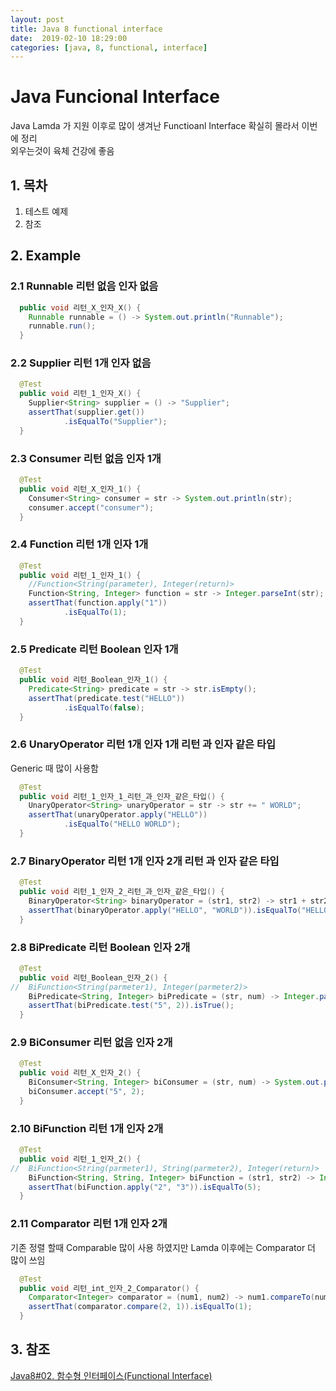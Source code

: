```yaml
---
layout: post
title: Java 8 functional interface
date:  2019-02-10 18:29:00 
categories: [java, 8, functional, interface]
---
```

# Java Funcional Interface

Java Lamda 가 지원 이후로 많이 생겨난 Functioanl Interface 확실히 몰라서 이번에 정리  
외우는것이 육체 건강에 좋음  

## 1. 목차

1. 테스트 예제
2. 참조

## 2. Example

### 2.1 Runnable 리턴 없음 인자 없음

```java
  public void 리턴_X_인자_X() {
    Runnable runnable = () -> System.out.println("Runnable");
    runnable.run();
  }
```

### 2.2 Supplier 리턴 1개 인자 없음

```java
  @Test
  public void 리턴_1_인자_X() {
    Supplier<String> supplier = () -> "Supplier";
    assertThat(supplier.get())
            .isEqualTo("Supplier");
  }
```

### 2.3 Consumer 리턴 없음 인자 1개

```java
  @Test
  public void 리턴_X_인자_1() {
    Consumer<String> consumer = str -> System.out.println(str);
    consumer.accept("consumer");
  }
```

### 2.4 Function 리턴 1개 인자 1개

```java
  @Test
  public void 리턴_1_인자_1() {
    //Function<String(parameter), Integer(return)>
    Function<String, Integer> function = str -> Integer.parseInt(str);
    assertThat(function.apply("1"))
            .isEqualTo(1);
  }
```

### 2.5 Predicate 리턴 Boolean 인자 1개

```java
  @Test
  public void 리턴_Boolean_인자_1() {
    Predicate<String> predicate = str -> str.isEmpty();
    assertThat(predicate.test("HELLO"))
            .isEqualTo(false);
  }
```

### 2.6 UnaryOperator 리턴 1개 인자 1개 리턴 과 인자 같은 타입

Generic 때 많이 사용함

```java
  @Test
  public void 리턴_1_인자_1_리턴_과_인자_같은_타입() {
    UnaryOperator<String> unaryOperator = str -> str += " WORLD";
    assertThat(unaryOperator.apply("HELLO"))
            .isEqualTo("HELLO WORLD");
  }
```

### 2.7 BinaryOperator 리턴 1개 인자 2개 리턴 과 인자 같은 타입

```java
  @Test
  public void 리턴_1_인자_2_리턴_과_인자_같은_타입() {
    BinaryOperator<String> binaryOperator = (str1, str2) -> str1 + str2;
    assertThat(binaryOperator.apply("HELLO", "WORLD")).isEqualTo("HELLOWORLD");
  }
```

### 2.8 BiPredicate 리턴 Boolean 인자 2개

```java
  @Test
  public void 리턴_Boolean_인자_2() {
//  BiFunction<String(parmeter1), Integer(parmeter2)>
    BiPredicate<String, Integer> biPredicate = (str, num) -> Integer.parseInt(str) > num;
    assertThat(biPredicate.test("5", 2)).isTrue();
  }
```

### 2.9 BiConsumer 리턴 없음 인자 2개

```java
  @Test
  public void 리턴_X_인자_2() {
    BiConsumer<String, Integer> biConsumer = (str, num) -> System.out.println(Integer.parseInt(str) + num);
    biConsumer.accept("5", 2);
  }
```

### 2.10 BiFunction 리턴 1개 인자 2개

```java
  @Test
  public void 리턴_1_인자_2() {
//  BiFunction<String(parmeter1), String(parmeter2), Integer(return)>
    BiFunction<String, String, Integer> biFunction = (str1, str2) -> Integer.parseInt(str1) + Integer.parseInt(str2);
    assertThat(biFunction.apply("2", "3")).isEqualTo(5);
  }
```

### 2.11 Comparator 리턴 1개 인자 2개

기존 정렬 할때 Comparable 많이 사용 하였지만 Lamda 이후에는 Comparator 더 많이 쓰임

```java
  @Test
  public void 리턴_int_인자_2_Comparator() {
    Comparator<Integer> comparator = (num1, num2) -> num1.compareTo(num2);
    assertThat(comparator.compare(2, 1)).isEqualTo(1);
  }
```

## 3. 참조

[Java8#02. 함수형 인터페이스(Functional Interface)](https://multifrontgarden.tistory.com/125)
